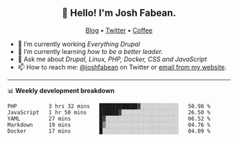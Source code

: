 <h2 align="center">👋 Hello! I'm Josh Fabean.</h2>
<p align="center">
  <a href="https://joshfabean.com">Blog</a> •
  <a href="https://twitter.com/fabean">Twitter</a> •
  <a href="https://www.buymeacoffee.com/LSxne6Yr4">Coffee</a>
</p>

- 🔭 I’m currently working *Everything Drupal*
- 🌱 I’m currently learning *how to be a better leader.*
- 💬 Ask me about *Drupal, Linux, PHP, Docker, CSS and JavaScript*
- 📫 How to reach me: [@joshfabean](https://twitter.com/joshfabean) on Twitter or [email from my website](https://joshfabean.com).

-------

📊 **Weekly development breakdown**
<!--START_SECTION:waka-->
```text
PHP          3 hrs 32 mins   ████████████▓░░░░░░░░░░░░   50.98 % 
JavaScript   1 hr 50 mins    ██████▓░░░░░░░░░░░░░░░░░░   26.50 % 
YAML         27 mins         █▓░░░░░░░░░░░░░░░░░░░░░░░   06.52 % 
Markdown     19 mins         █▒░░░░░░░░░░░░░░░░░░░░░░░   04.76 % 
Docker       17 mins         █░░░░░░░░░░░░░░░░░░░░░░░░   04.09 % 
```
<!--END_SECTION:waka-->

<!--
**fabean/fabean** is a ✨ _special_ ✨ repository because its `README.md` (this file) appears on your GitHub profile.

Here are some ideas to get you started:

- 🔭 I’m currently working on ...
- 🌱 I’m currently learning ...
- 👯 I’m looking to collaborate on ...
- 🤔 I’m looking for help with ...
- 💬 Ask me about ...
- 📫 How to reach me: ...
- 😄 Pronouns: ...
- ⚡ Fun fact: ...
-->
